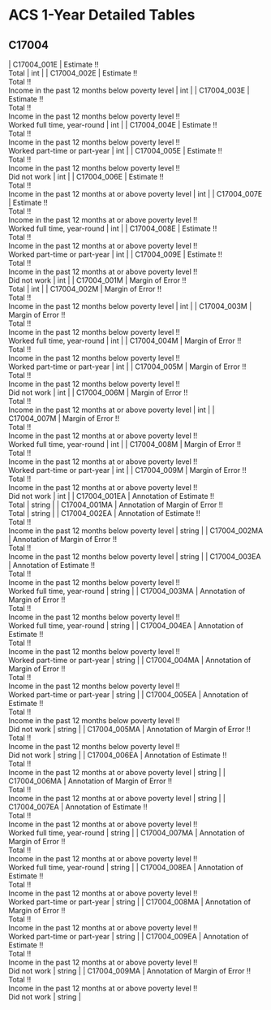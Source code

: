 # ACS 1-Year Detailed Tables

## C17004

| C17004_001E | Estimate !!<br>Total | int |
| C17004_002E | Estimate !!<br>Total !!<br>Income in the past 12 months below poverty level | int |
| C17004_003E | Estimate !!<br>Total !!<br>Income in the past 12 months below poverty level !!<br>Worked full time, year-round | int |
| C17004_004E | Estimate !!<br>Total !!<br>Income in the past 12 months below poverty level !!<br>Worked part-time or part-year | int |
| C17004_005E | Estimate !!<br>Total !!<br>Income in the past 12 months below poverty level !!<br>Did not work | int |
| C17004_006E | Estimate !!<br>Total !!<br>Income in the past 12 months at or above poverty level | int |
| C17004_007E | Estimate !!<br>Total !!<br>Income in the past 12 months at or above poverty level !!<br>Worked full time, year-round | int |
| C17004_008E | Estimate !!<br>Total !!<br>Income in the past 12 months at or above poverty level !!<br>Worked part-time or part-year | int |
| C17004_009E | Estimate !!<br>Total !!<br>Income in the past 12 months at or above poverty level !!<br>Did not work | int |
| C17004_001M | Margin of Error !!<br>Total | int |
| C17004_002M | Margin of Error !!<br>Total !!<br>Income in the past 12 months below poverty level | int |
| C17004_003M | Margin of Error !!<br>Total !!<br>Income in the past 12 months below poverty level !!<br>Worked full time, year-round | int |
| C17004_004M | Margin of Error !!<br>Total !!<br>Income in the past 12 months below poverty level !!<br>Worked part-time or part-year | int |
| C17004_005M | Margin of Error !!<br>Total !!<br>Income in the past 12 months below poverty level !!<br>Did not work | int |
| C17004_006M | Margin of Error !!<br>Total !!<br>Income in the past 12 months at or above poverty level | int |
| C17004_007M | Margin of Error !!<br>Total !!<br>Income in the past 12 months at or above poverty level !!<br>Worked full time, year-round | int |
| C17004_008M | Margin of Error !!<br>Total !!<br>Income in the past 12 months at or above poverty level !!<br>Worked part-time or part-year | int |
| C17004_009M | Margin of Error !!<br>Total !!<br>Income in the past 12 months at or above poverty level !!<br>Did not work | int |
| C17004_001EA | Annotation of Estimate !!<br>Total | string |
| C17004_001MA | Annotation of Margin of Error !!<br>Total | string |
| C17004_002EA | Annotation of Estimate !!<br>Total !!<br>Income in the past 12 months below poverty level | string |
| C17004_002MA | Annotation of Margin of Error !!<br>Total !!<br>Income in the past 12 months below poverty level | string |
| C17004_003EA | Annotation of Estimate !!<br>Total !!<br>Income in the past 12 months below poverty level !!<br>Worked full time, year-round | string |
| C17004_003MA | Annotation of Margin of Error !!<br>Total !!<br>Income in the past 12 months below poverty level !!<br>Worked full time, year-round | string |
| C17004_004EA | Annotation of Estimate !!<br>Total !!<br>Income in the past 12 months below poverty level !!<br>Worked part-time or part-year | string |
| C17004_004MA | Annotation of Margin of Error !!<br>Total !!<br>Income in the past 12 months below poverty level !!<br>Worked part-time or part-year | string |
| C17004_005EA | Annotation of Estimate !!<br>Total !!<br>Income in the past 12 months below poverty level !!<br>Did not work | string |
| C17004_005MA | Annotation of Margin of Error !!<br>Total !!<br>Income in the past 12 months below poverty level !!<br>Did not work | string |
| C17004_006EA | Annotation of Estimate !!<br>Total !!<br>Income in the past 12 months at or above poverty level | string |
| C17004_006MA | Annotation of Margin of Error !!<br>Total !!<br>Income in the past 12 months at or above poverty level | string |
| C17004_007EA | Annotation of Estimate !!<br>Total !!<br>Income in the past 12 months at or above poverty level !!<br>Worked full time, year-round | string |
| C17004_007MA | Annotation of Margin of Error !!<br>Total !!<br>Income in the past 12 months at or above poverty level !!<br>Worked full time, year-round | string |
| C17004_008EA | Annotation of Estimate !!<br>Total !!<br>Income in the past 12 months at or above poverty level !!<br>Worked part-time or part-year | string |
| C17004_008MA | Annotation of Margin of Error !!<br>Total !!<br>Income in the past 12 months at or above poverty level !!<br>Worked part-time or part-year | string |
| C17004_009EA | Annotation of Estimate !!<br>Total !!<br>Income in the past 12 months at or above poverty level !!<br>Did not work | string |
| C17004_009MA | Annotation of Margin of Error !!<br>Total !!<br>Income in the past 12 months at or above poverty level !!<br>Did not work | string |

